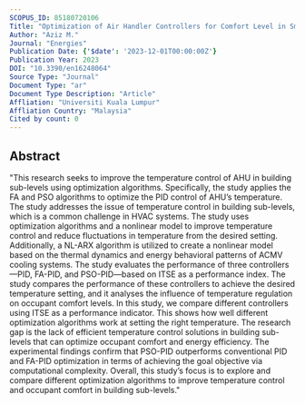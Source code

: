 ```yaml
---
SCOPUS_ID: 85180720106
Title: "Optimization of Air Handler Controllers for Comfort Level in Smart Buildings Using Nature Inspired Algorithm"
Author: "Aziz M."
Journal: "Energies"
Publication Date: {'$date': '2023-12-01T00:00:00Z'}
Publication Year: 2023
DOI: "10.3390/en16248064"
Source Type: "Journal"
Document Type: "ar"
Document Type Description: "Article"
Affliation: "Universiti Kuala Lumpur"
Affliation Country: "Malaysia"
Cited by count: 0
---
```


## Abstract
"This research seeks to improve the temperature control of AHU in building sub-levels using optimization algorithms. Specifically, the study applies the FA and PSO algorithms to optimize the PID control of AHU’s temperature. The study addresses the issue of temperature control in building sub-levels, which is a common challenge in HVAC systems. The study uses optimization algorithms and a nonlinear model to improve temperature control and reduce fluctuations in temperature from the desired setting. Additionally, a NL-ARX algorithm is utilized to create a nonlinear model based on the thermal dynamics and energy behavioral patterns of ACMV cooling systems. The study evaluates the performance of three controllers—PID, FA-PID, and PSO-PID—based on ITSE as a performance index. The study compares the performance of these controllers to achieve the desired temperature setting, and it analyses the influence of temperature regulation on occupant comfort levels. In this study, we compare different controllers using ITSE as a performance indicator. This shows how well different optimization algorithms work at setting the right temperature. The research gap is the lack of efficient temperature control solutions in building sub-levels that can optimize occupant comfort and energy efficiency. The experimental findings confirm that PSO-PID outperforms conventional PID and FA-PID optimization in terms of achieving the goal objective via computational complexity. Overall, this study’s focus is to explore and compare different optimization algorithms to improve temperature control and occupant comfort in building sub-levels."

